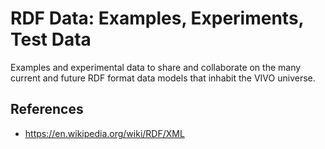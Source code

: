 # RDF Data: Examples, Experiments, Test Data

Examples and experimental data to share and collaborate on the many current and future RDF format data models that inhabit the VIVO universe.

## References

* https://en.wikipedia.org/wiki/RDF/XML
